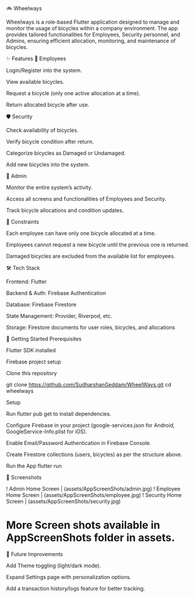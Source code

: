 🚲 Wheelways

Wheelways is a role-based Flutter application designed to manage and monitor the usage of bicycles within a company environment. The app provides tailored functionalities for Employees, Security personnel, and Admins, ensuring efficient allocation, monitoring, and maintenance of bicycles.

✨ Features
👤 Employees

Login/Register into the system.

View available bicycles.

Request a bicycle (only one active allocation at a time).

Return allocated bicycle after use.

🛡️ Security

Check availability of bicycles.

Verify bicycle condition after return.

Categorize bicycles as Damaged or Undamaged.

Add new bicycles into the system.

🏢 Admin

Monitor the entire system’s activity.

Access all screens and functionalities of Employees and Security.

Track bicycle allocations and condition updates.

🔑 Constraints

Each employee can have only one bicycle allocated at a time.

Employees cannot request a new bicycle until the previous one is returned.

Damaged bicycles are excluded from the available list for employees.

🛠️ Tech Stack

Frontend: Flutter

Backend & Auth: Firebase Authentication

Database: Firebase Firestore

State Management:  Provider, Riverpod, etc.

Storage: Firestore documents for user roles, bicycles, and allocations

🚀 Getting Started
Prerequisites

Flutter SDK installed

Firebase project setup

Clone this repository

git clone https://github.com/SudharshanGeddam/WheelWays.git
cd wheelways

Setup

Run flutter pub get to install dependencies.

Configure Firebase in your project (google-services.json for Android, GoogleService-Info.plist for iOS).

Enable Email/Password Authentication in Firebase Console.

Create Firestore collections (users, bicycles) as per the structure above.

Run the App
flutter run

📱 Screenshots 

! Admin Home Screen | (assets/AppScreenShots/admin.jpg)
! Employee Home Screen | (assets/AppScreenShots/employee.jpg)
! Security Home Screen | (assets/AppScreenShots/security.jpg)
# More Screen shots available in AppScreenShots folder in assets.

📌 Future Improvements

Add Theme toggling (light/dark mode).

Expand Settings page with personalization options.

Add a transaction history/logs feature for better tracking.